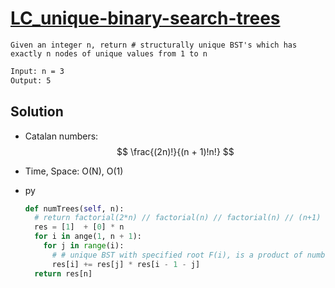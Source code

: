 # [LC_unique-binary-search-trees](https://leetcode.com/problems/unique-binary-search-trees)

```en
Given an integer n, return # structurally unique BST's which has exactly n nodes of unique values from 1 to n
```

```txt
Input: n = 3
Output: 5
```

## Solution

* Catalan numbers: $$ \frac{(2n)!}{(n + 1)!n!} $$
* Time, Space: O(N), O(1)

* py

  ```py
  def numTrees(self, n):
    # return factorial(2*n) // factorial(n) // factorial(n) // (n+1)
    res = [1]  + [0] * n
    for i in ange(1, n + 1):
      for j in range(i):
        # # unique BST with specified root F(i), is a product of number of BSTs for its left and right subtrees
        res[i] += res[j] * res[i - 1 - j]
    return res[n]
  ```
